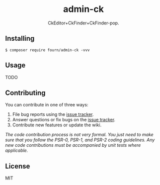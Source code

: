 <h1 align="center"> admin-ck </h1>

<p align="center"> CkEditor+CkFinder+CkFinder-pop.</p>


## Installing

```shell
$ composer require fourn/admin-ck -vvv
```

## Usage

TODO

## Contributing

You can contribute in one of three ways:

1. File bug reports using the [issue tracker](https://github.com/fourn/admin-ck/issues).
2. Answer questions or fix bugs on the [issue tracker](https://github.com/fourn/admin-ck/issues).
3. Contribute new features or update the wiki.

_The code contribution process is not very formal. You just need to make sure that you follow the PSR-0, PSR-1, and PSR-2 coding guidelines. Any new code contributions must be accompanied by unit tests where applicable._

## License

MIT
